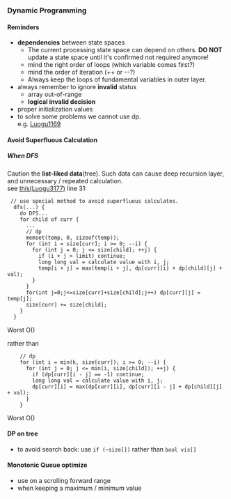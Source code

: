 ### Dynamic Programming
#### Reminders
* **dependencies** between state spaces
    * The current processing state space can depend on others.
      **DO NOT** update a state space until it's confirmed not required anymore!  
    * mind the right order of loops (which variable comes first?)  
    * mind the order of iteration (++ or --?)  
    * Always keep the loops of fundamental variables in outer layer.  
* always remember to ignore **invalid** status  
    * array out-of-range  
    * **logical invalid decision**  
* proper initialization values
* to solve some problems we cannot use dp.  
e.g. [Luogu1169](../luogu/Luogu1169_dp.cpp)
#### Avoid Superfluous Calculation
##### When DFS
Caution the **list-liked data**(tree). Such data can cause deep recursion layer,
and unnecessary / repeated calculation.  
see [this(Luogu3177)](../luogu/Luogu3177.cpp) line 31:
```
 // use special method to avoid superfluous calculates.
  dfs(...) {
    do DFS...
    for child of curr {
      ...
      // dp
      memset(temp, 0, sizeof(temp));
      for (int i = size[curr]; i >= 0; --i) {
        for (int j = 0; j <= size[child]; ++j) {
          if (i + j > limit) continue;
          long long val = calculate value with i, j;
          temp[i + j] = max(temp[i + j], dp[curr][i] + dp[child][j] + val);
        }
      }
      for(int j=0;j<=size[curr]+size[child];j++) dp[curr][j] = temp[j];
      size[curr] += size[child];
    }
  }
```
Worst O()

rather than
```
    // dp
    for (int i = min(k, size[curr]); i >= 0; --i) {
      for (int j = 0; j <= min(i, size[child]); ++j) {
        if (dp[curr][i - j] == -1) continue;
        long long val = calculate value with i, j;
        dp[curr][i] = max(dp[curr][i], dp[curr][i - j] + dp[child][j] + val);
      }
    }
```
Worst O()  
#### DP on tree
* to avoid search back: use `if (~size[])` rather than `bool vis[]`
#### Monotonic Queue optimize
* use on a scrolling forward range
* when keeping a maximum / minimum value